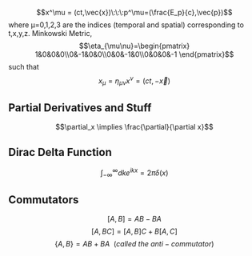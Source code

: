 $$x^\mu = (ct,\vec{x})\:\:\:p^\mu=(\frac{E_p}{c},\vec{p})$$
where μ=0,1,2,3 are the indices (temporal and spatial) corresponding to t,x,y,z.
Minkowski Metric, $$\eta_{\mu\nu}=\begin{pmatrix}
1&0&0&0\\0&-1&0&0\\0&0&-1&0\\0&0&0&-1
\end{pmatrix}$$
such that$$x_\mu=\eta_{\mu \nu}x^\nu=(ct,-\vec{x})$$
## Partial Derivatives and Stuff
$$\partial_x \implies \frac{\partial}{\partial x}$$
## Dirac Delta Function
$$\int_{-\infty}^{\infty}dke^{ikx}=2\pi\delta(x)$$
## Commutators
$$[A,B]=AB-BA$$
$$[A,BC]=[A,B]C + B[A,C]$$
$$\{A,B\} = AB+BA\:\:(called \:the\:anti-commutator)$$

